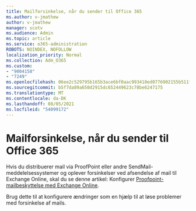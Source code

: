 ```yaml
---
title: Mailforsinkelse, når du sender til Office 365
ms.author: v-jmathew
author: v-jmathew
manager: scotv
ms.audience: Admin
ms.topic: article
ms.service: o365-administration
ROBOTS: NOINDEX, NOFOLLOW
localization_priority: Normal
ms.collection: Adm_O365
ms.custom:
- "9004158"
- "7249"
ms.openlocfilehash: 06ee2c529795b165b3ace6bf0aac993410ed0776902155b511f920a09d133d84
ms.sourcegitcommit: b5f7da89a650d2915dc652449623c78be6247175
ms.translationtype: MT
ms.contentlocale: da-DK
ms.lasthandoff: 08/05/2021
ms.locfileid: "54099172"
---
```

# <a name="mail-delays-when-sending-to-office-365"></a>Mailforsinkelse, når du sender til Office 365

Hvis du distribuerer mail via ProofPoint eller andre SendMail-meddelelsessystemer og oplever forsinkelser ved afsendelse af mail til Exchange Online, skal du se denne artikel: Konfigurer [Proofpoint-mailbeskyttelse med Exchange Online](https://docs.microsoft.com/exchange/troubleshoot/email-delivery/configure-proofpoint-with-exchange).

Brug dette til at konfigurere ændringer som en hjælp til at løse problemer med forsinkelse af mails.
